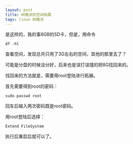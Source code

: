 ```yaml
---
layout: post
title: 树莓派的空间拓展
tags: linux 树莓派
---
```


是这样的，我的事8GB的SD卡，但是，用命令

	df -hl

查看空间，发现总共只用了3G左右的空间，其他的那里去了？

可能是分盘的时候没分好，后来也是误打误撞的把8G找回来的。

找回来的方法就是，需要用root登陆进行拓展。

首先需要得到root的密码：

	sudo passwd root

回车后输入两次密码既是root密码。

用root登陆后选择：

	Extend FileSystem

执行后重启后就可以了。 